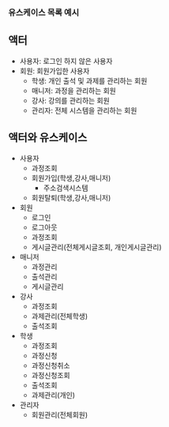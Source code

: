### 유스케이스 목록 예시

## 액터
- 사용자: 로그인 하지 않은 사용자
- 회원: 회원가입한 사용자
    - 학생: 개인 출석 및 과제를 관리하는 회원
    - 매니저: 과정을 관리하는 회원
    - 강사: 강의를 관리하는 회원
    - 관리자: 전체 시스템을 관리하는 회원

## 액터와 유스케이스
- 사용자
    - 과정조회
    - 회원가입(학생,강사,매니저)
        - 주소검색시스템
    - 회원탈퇴(학생,강사,매니저)
- 회원
    - 로그인
    - 로그아웃
    - 과정조회
    - 게시글관리(전체게시글조회, 개인게시글관리)
- 매니저
    - 과정관리
    - 출석관리
    - 게시글관리
- 강사
    - 과정조회
    - 과제관리(전체학생)
    - 출석조회
- 학생
    - 과정조회
    - 과정신청
    - 과정신청취소
    - 과정신청조회
    - 출석조회
    - 과제관리(개인)
- 관리자
    - 회원관리(전체회원)

